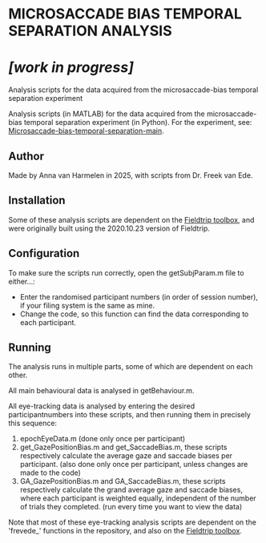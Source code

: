 # MICROSACCADE BIAS TEMPORAL SEPARATION ANALYSIS
# ***[work in progress]***
 Analysis scripts for the data acquired from the microsaccade-bias temporal separation experiment 

Analysis scripts (in MATLAB) for the data acquired from the microsaccade-bias temporal separation experiment (in Python). For the experiment, see: [Microsaccade-bias-temporal-separation-main](https://github.com/annavanharmelen/Microsaccade-bias-temporal-separation-experiment).

## Author
Made by Anna van Harmelen in 2025, with scripts from Dr. Freek van Ede.

## Installation
Some of these analysis scripts are dependent on the [Fieldtrip toolbox](https://www.fieldtriptoolbox.org), and were originally built using the 2020.10.23 version of Fieldtrip.

## Configuration
To make sure the scripts run correctly, open the getSubjParam.m file to either...:
- Enter the randomised participant numbers (in order of session number), if your filing system is the same as mine.
- Change the code, so this function can find the data corresponding to each participant.

## Running
The analysis runs in multiple parts, some of which are dependent on each other.

All main behavioural data is analysed in getBehaviour.m.

All eye-tracking data is analysed by entering the desired participantnumbers into these scripts, and then running them in precisely this sequence:
1. epochEyeData.m (done only once per participant)
2. get_GazePositionBias.m and get_SaccadeBias.m, these scripts respectively calculate the average gaze and saccade biases per participant. (also done only once per participant, unless changes are made to the code)
3. GA_GazePositionBias.m and GA_SaccadeBias.m, these scripts respectively calculate the grand average gaze and saccade biases, where each participant is weighted equally, independent of the number of trials they completed. (run every time you want to view the data)

Note that most of these eye-tracking analysis scripts are dependent on the 'frevede_' functions in the repository, and also on the [Fieldtrip toolbox](https://www.fieldtriptoolbox.org/download.php). 

